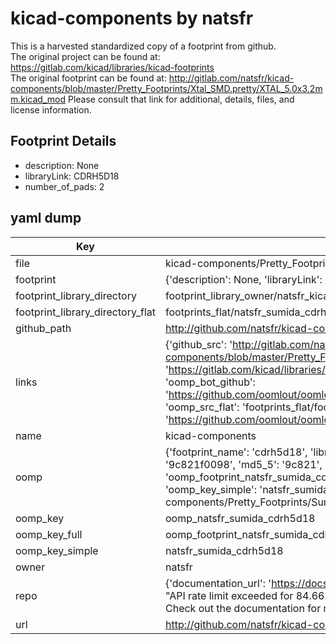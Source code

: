 # kicad-components by natsfr  
This is a harvested standardized copy of a footprint from github.  
The original project can be found at:  
https://gitlab.com/kicad/libraries/kicad-footprints  
The original footprint can be found at:
http://gitlab.com/natsfr/kicad-components/blob/master/Pretty_Footprints/Xtal_SMD.pretty/XTAL_5.0x3.2mm.kicad_mod
Please consult that link for additional, details, files, and license information.  
## Footprint Details
* description: None  
* libraryLink: CDRH5D18  
* number_of_pads: 2  
## yaml dump  
| Key | Value |  
| --- | --- |  
| file | kicad-components/Pretty_Footprints/Sumida.pretty/CDRH5D18.kicad_mod |  
| footprint | {'description': None, 'libraryLink': 'CDRH5D18', 'number_of_pads': 2} |  
| footprint_library_directory | footprint_library_owner/natsfr_kicad-components |  
| footprint_library_directory_flat | footprints_flat/natsfr_sumida_cdrh5d18/working |  
| github_path | http://github.com/natsfr/kicad-components/blob/master/Pretty_Footprints/Sumida.pretty/CDRH5D18.kicad_mod |  
| links | {'github_src': 'http://gitlab.com/natsfr/kicad-components/blob/master/Pretty_Footprints/Xtal_SMD.pretty/XTAL_5.0x3.2mm.kicad_mod', 'github_src_repo': 'https://gitlab.com/kicad/libraries/kicad-footprints', 'oomp_bot': 'footprints/natsfr_sumida_cdrh5d18/working', 'oomp_bot_github': 'https://github.com/oomlout/oomlout_oomp_footprint_bot/tree/main/footprints/natsfr_sumida_cdrh5d18/working', 'oomp_src_flat': 'footprints_flat/footprints_flat/natsfr_sumida_cdrh5d18/working', 'oomp_src_flat_github': 'https://github.com/oomlout/oomlout_oomp_footprint_src/tree/main/footprints_flat/natsfr_sumida_cdrh5d18/working'} |  
| name | kicad-components |  
| oomp | {'footprint_name': 'cdrh5d18', 'library_name': 'sumida', 'md5': '9c821f00983d887253ad7e3485898a68', 'md5_10': '9c821f0098', 'md5_5': '9c821', 'md5_6': '9c821f', 'oomp_key': 'oomp_natsfr_sumida_cdrh5d18', 'oomp_key_extra': 'oomp_footprint_natsfr_sumida_cdrh5d18', 'oomp_key_full': 'oomp_footprint_natsfr_sumida_cdrh5d18_9c821f', 'oomp_key_simple': 'natsfr_sumida_cdrh5d18', 'original_filename': 'kicad-components/Pretty_Footprints/Sumida.pretty/CDRH5D18.kicad_mod', 'owner_name': 'natsfr'} |  
| oomp_key | oomp_natsfr_sumida_cdrh5d18 |  
| oomp_key_full | oomp_footprint_natsfr_sumida_cdrh5d18 |  
| oomp_key_simple | natsfr_sumida_cdrh5d18 |  
| owner | natsfr |  
| repo | {'documentation_url': 'https://docs.github.com/rest/overview/resources-in-the-rest-api#rate-limiting', 'message': "API rate limit exceeded for 84.66.173.59. (But here's the good news: Authenticated requests get a higher rate limit. Check out the documentation for more details.)"} |  
| url | http://github.com/natsfr/kicad-components |  


